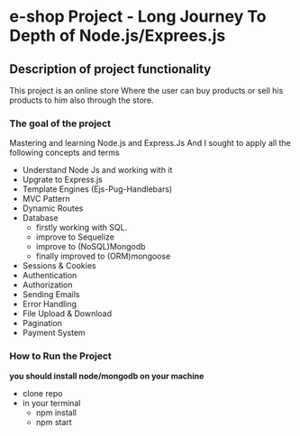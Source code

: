 # e-shop Project - Long Journey To Depth of Node.js/Exprees.js

## Description of project functionality
This project is an online store
Where the user can buy products or sell his products to him also through the store.

### The goal of the project
Mastering and learning Node.js and Express.Js
And I sought to apply all the following concepts and terms

*   Understand Node Js and working with it
*   Upgrate to Express.js
*   Template Engines (Ejs-Pug-Handlebars)
*   MVC Pattern
*   Dynamic Routes
*   Database
    *   firstly working with SQL.
    *   improve to Sequelize
    *   improve to (NoSQL)Mongodb
    *   finally improved to (ORM)mongoose
*   Sessions & Cookies
*   Authentication
*   Authorization
*   Sending Emails
*   Error Handling
*   File Upload & Download
*   Pagination
*   Payment System

### How to Run the Project
**you should install node/mongodb on your machine**
*   clone repo
*   in your terminal
    *   npm install
    *   npm start

